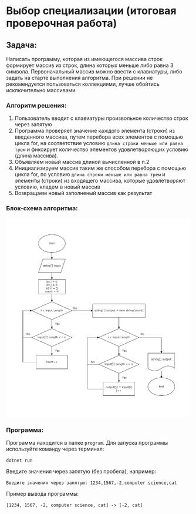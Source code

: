 # Выбор специализации (итоговая проверочная работа)

## Задача:
Написать программу, которая из имеющегося массива строк формирует массив из строк, длина которых меньше либо равна 3 символа. Первоначальный массив можно ввести с клавиатуры, либо задать на старте выполнения алгоритма. При решении не рекомендуется пользоваться коллекциями, лучше обойтись исключительно массивами.

### Алгоритм решения:
1. Пользователь вводит с клавиатуры произвольное количество строк через запятую
2. Программа проверяет значение каждого элемента (строки) из введенного массива, путем перебора всех элементов с помощью цикла for, на соответствие условию `длина строки меньше или равна трем` и фиксирует количество элементов удовлетворяющих условию (длина массива). 
3. Объявляем новый массив длиной вычисленной в п.2
3. Инициализируем массив таким же способом перебора с помощью цикла for, по условию `длина строки меньше или равна трем` и элементы (строки) из входящего массива, которые удовлетворяют условию, кладем в новый массив
4. Возвращаем новый заполненый массив как результат

### Блок-схема алгоритма:
![Диаграмма](/diagram/Diagram.drawio.png)

### Программа:
Программа находится в папке `program`. Для запуска программы используйте команду через терминал:
```
dotnet run 
```
Введите значения через запятую (без пробела), например:
```
Введите значения через запятую: 1234,1567,-2,computer science,cat
```
Пример вывода программы:
```
[1234, 1567, -2, computer science, cat] -> [-2, cat]
```
